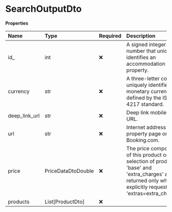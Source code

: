 # SearchOutputDto

**Properties**

| Name          | Type               | Required | Description                                                                                                                                                         |
| :------------ | :----------------- | :------- | :------------------------------------------------------------------------------------------------------------------------------------------------------------------ |
| id\_          | int                | ❌       | A signed integer number that uniquely identifies an accommodation property.                                                                                         |
| currency      | str                | ❌       | A three-letter code that uniquely identifies a monetary currency as defined by the ISO 4217 standard.                                                               |
| deep_link_url | str                | ❌       | Deep link mobile app URL.                                                                                                                                           |
| url           | str                | ❌       | Internet address for the property page on Booking.com.                                                                                                              |
| price         | PriceDataDtoDouble | ❌       | The price components of this product or selection of products. 'base' and 'extra_charges' are returned only when explicitly requested (via 'extras=extra_charges'). |
| products      | List[ProductDto]   | ❌       |                                                                                                                                                                     |

<!-- This file was generated by liblab | https://liblab.com/ -->
